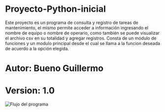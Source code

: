 # Proyecto-Python-inicial
Este proyecto es un programa de consulta y registro de tareas de mantenimiento, el mismo permite acceder a información ingresando el nombre de equipo o nombre de operario, como también se puede visualizar el archivo csv en su totalidad y agregar registros.
Consta de un módulo de funciones y un modulo principal desde el cual se llama a la funcion deseada de acuerdo a la opción elegida.

# Autor: Bueno Guillermo
# Version: 1.0

![Flujo del programa](https://user-images.githubusercontent.com/109253840/189501463-68f6746d-8b8c-426a-8941-75df2d1c9f53.png)
